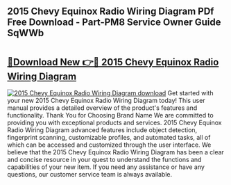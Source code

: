 ## 2015 Chevy Equinox Radio Wiring Diagram PDf Free Download - Part-PM8 Service Owner Guide SqWWb

# <h2><a href="http://dfl0kn.blite.top/?on=2015+Chevy+Equinox+Radio+Wiring+Diagram">🔗Download New 👉🔴 2015 Chevy Equinox Radio Wiring Diagram</a></h2>

[![2015 Chevy Equinox Radio Wiring Diagram download](https://i.imgur.com/lujVjoI.png)](http://dfl0kn.blite.top/?on=2015+Chevy+Equinox+Radio+Wiring+Diagram)
Get started with your new 2015 Chevy Equinox Radio Wiring Diagram today! This user manual provides a detailed overview of the product's features and functionality. Thank You for Choosing Brand Name We are committed to providing you with exceptional products and services. 2015 Chevy Equinox Radio Wiring Diagram advanced features include object detection, fingerprint scanning, customizable profiles, and automated tasks, all of which can be accessed and customized through the user interface. We believe that the 2015 Chevy Equinox Radio Wiring Diagram has been a clear and concise resource in your quest to understand the functions and capabilities of your new item. If you need any assistance or have any questions, our customer service team is always available.
